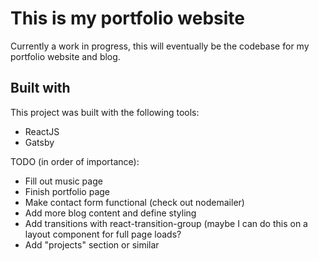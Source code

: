 # This is my portfolio website

Currently a work in progress, this will eventually be the codebase for my portfolio website and blog.

## Built with

This project was built with the following tools:

* ReactJS
* Gatsby

TODO (in order of importance):

* Fill out music page
* Finish portfolio page
* Make contact form functional (check out nodemailer)
* Add more blog content and define styling
* Add transitions with react-transition-group (maybe I can do this on a layout component for full page loads?
* Add "projects" section or similar